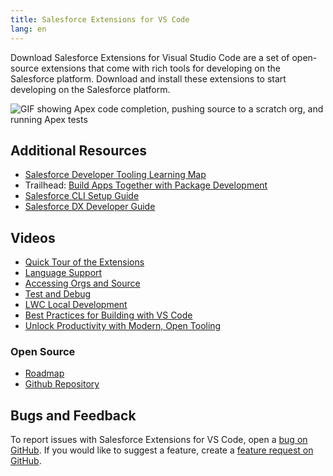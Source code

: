 ```yaml
---
title: Salesforce Extensions for VS Code
lang: en
---
```

Download Salesforce Extensions for Visual Studio Code are a set of open-source extensions that come with rich tools for developing on the Salesforce platform. Download and install these extensions to start developing on the Salesforce platform. 

![GIF showing Apex code completion, pushing source to a scratch org, and running Apex tests](../../../images/overview.gif)
## Additional Resources

- [Salesforce Developer Tooling Learning Map](https://developertoolinglearningmap.herokuapp.com/)
- Trailhead: [Build Apps Together with Package Development](https://trailhead.salesforce.com/trails/sfdx_get_started)
- [Salesforce CLI Setup Guide](https://developer.salesforce.com/docs/atlas.en-us.sfdx_setup.meta/sfdx_setup)
- [Salesforce DX Developer Guide](https://developer.salesforce.com/docs/atlas.en-us.sfdx_dev.meta/sfdx_dev)

## Videos

- [Quick Tour of the Extensions](https://www.youtube.com/watch?v=njKzjOTzEjo&list=PLgIMQe2PKPSIVPDsaiYIMGnFxtcrUus6M&index=6&t=0s)
- [Language Support](https://youtu.be/s5X4yGBRWTM)
- [Accessing Orgs and Source](https://youtu.be/pi5Zho9ft3s)
- [Test and Debug](https://youtu.be/f6OacBmQk1g)
- [LWC Local Development](https://www.youtube.com/watch?v=8eRFE4t2VyU&list=PLgIMQe2PKPSJdFGHjGpjd1FbCsOqq5H8t&index=4)
- [Best Practices for Building with VS Code](https://www.youtube.com/watch?v=jn91h69qC-o)
- [Unlock Productivity with Modern, Open Tooling](https://play.vidyard.com/MaE5b4ZXZ9PBzWFp3ATWoy?chapter=9)

### Open Source

- [Roadmap](https://github.com/forcedotcom/salesforcedx-vscode/wiki/Roadmap)
- [Github Repository](https://github.com/forcedotcom/salesforcedx-vscode)

## Bugs and Feedback

To report issues with Salesforce Extensions for VS Code, open a [bug on GitHub](https://github.com/forcedotcom/salesforcedx-vscode/issues/new?template=Bug_report.md). If you would like to suggest a feature, create a [feature request on GitHub](https://github.com/forcedotcom/salesforcedx-vscode/issues/new?template=Feature_request.md).